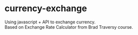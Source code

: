 # currency-exchange
Using javascript + API to exchange currency.  
Based on Exchange Rate Calculator from Brad Traversy course.
